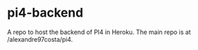 # pi4-backend
A repo to host the backend of PI4 in Heroku. The main repo is at /alexandre97costa/pi4.
